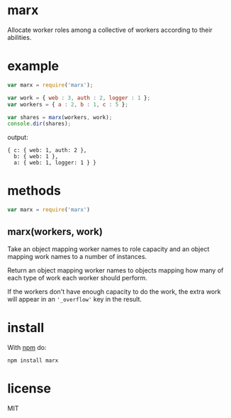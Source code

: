 marx
====

Allocate worker roles among a collective of workers according to their
abilities.

example
=======

``` js
var marx = require('marx');

var work = { web : 3, auth : 2, logger : 1 };
var workers = { a : 2, b : 1, c : 5 };

var shares = marx(workers, work);
console.dir(shares);
```

output:

```
{ c: { web: 1, auth: 2 },
  b: { web: 1 },
  a: { web: 1, logger: 1 } }
```

methods
=======

``` js
var marx = require('marx')
```

marx(workers, work)
-------------------

Take an object mapping worker names to role capacity and an object mapping
work names to a number of instances.

Return an object mapping worker names to objects mapping how many of each type
of work each worker should perform.

If the workers don't have enough capacity to do the work, the extra work will
appear in an `'_overflow'` key in the result.

install
=======

With [npm](http://npmjs.org) do:

```
npm install marx
```

license
=======

MIT
